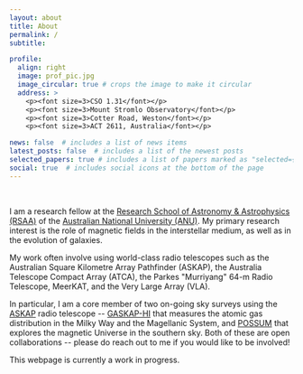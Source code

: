 ```yaml
---
layout: about
title: About
permalink: /
subtitle: 

profile:
  align: right
  image: prof_pic.jpg
  image_circular: true # crops the image to make it circular
  address: >
    <p><font size=3>CSO 1.31</font></p>
    <p><font size=3>Mount Stromlo Observatory</font></p>
    <p><font size=3>Cotter Road, Weston</font></p>
    <p><font size=3>ACT 2611, Australia</font></p>

news: false  # includes a list of news items
latest_posts: false  # includes a list of the newest posts
selected_papers: true # includes a list of papers marked as "selected={true}"
social: true  # includes social icons at the bottom of the page
---
```


<br>

I am a research fellow at the <a href='https://rsaa.anu.edu.au/'>Research School of Astronomy & Astrophysics (RSAA)</a> of the <a href='https://www.anu.edu.au/'>Australian National University (ANU)</a>. My primary research interest is the role of magnetic fields in the interstellar medium, as well as in the evolution of galaxies.

My work often involve using world-class radio telescopes such as the Australian Square Kilometre Array Pathfinder (ASKAP), the Australia Telescope Compact Array (ATCA), the Parkes "Murriyang" 64-m Radio Telescope, MeerKAT, and the Very Large Array (VLA).

In particular, I am a core member of two on-going sky surveys using the <a href='https://www.atnf.csiro.au/projects/askap/index.html'>ASKAP</a> radio telescope -- <a href='https://gaskap.anu.edu.au/'>GASKAP-HI</a> that measures the atomic gas distribution in the Milky Way and the Magellanic System, and <a href='https://possum-survey.org/'>POSSUM</a> that explores the magnetic Universe in the southern sky. Both of these are open collaborations -- please do reach out to me if you would like to be involved!

This webpage is currently a work in progress.

<br>

